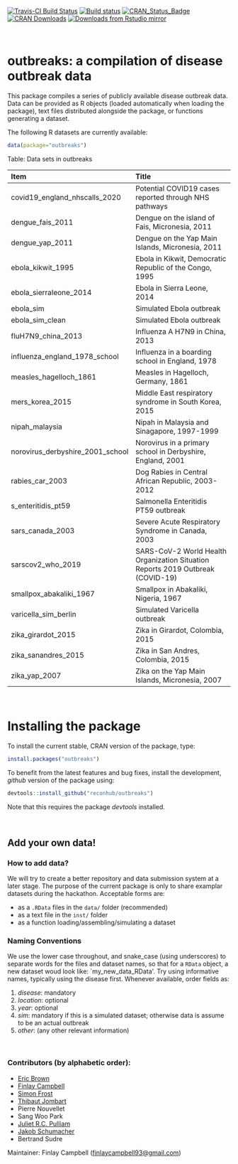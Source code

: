 [![Travis-CI Build Status](https://travis-ci.org/reconhub/outbreaks.svg?branch=master)](https://travis-ci.org/reconhub/outbreaks)
[![Build status](https://ci.appveyor.com/api/projects/status/62gcky08onmr69x8/branch/master?svg=true)](https://ci.appveyor.com/project/thibautjombart/outbreaks/branch/master)
[![CRAN_Status_Badge](https://www.r-pkg.org/badges/version/outbreaks)](https://cran.r-project.org/package=outbreaks)
[![CRAN Downloads](https://cranlogs.r-pkg.org/badges/outbreaks)](https://cran.r-project.org/package=outbreaks)
[![Downloads from Rstudio mirror](https://cranlogs.r-pkg.org/badges/grand-total/outbreaks)](https://www.r-pkg.org/pkg/outbreaks)

<br>

# outbreaks: a compilation of disease outbreak data

This package compiles a series of publicly available disease outbreak data.
Data can be provided as R objects (loaded automatically when loading the package), text files distributed alongside the package, or functions generating a dataset.

The following R datasets are currently available:



```r
data(package="outbreaks")
```



Table: Data sets in outbreaks

|Item                             |Title                                                                           |
|:--------------------------------|:-------------------------------------------------------------------------------|
|covid19_england_nhscalls_2020    |Potential COVID19 cases reported through NHS pathways                           |
|dengue_fais_2011                 |Dengue on the island of Fais, Micronesia, 2011                                  |
|dengue_yap_2011                  |Dengue on the Yap Main Islands, Micronesia, 2011                                |
|ebola_kikwit_1995                |Ebola in Kikwit, Democratic Republic of the Congo, 1995                         |
|ebola_sierraleone_2014           |Ebola in Sierra Leone, 2014                                                     |
|ebola_sim                        |Simulated Ebola outbreak                                                        |
|ebola_sim_clean                  |Simulated Ebola outbreak                                                        |
|fluH7N9_china_2013               |Influenza A H7N9 in China, 2013                                                 |
|influenza_england_1978_school    |Influenza in a boarding school in England, 1978                                 |
|measles_hagelloch_1861           |Measles in Hagelloch, Germany, 1861                                             |
|mers_korea_2015                  |Middle East respiratory syndrome in South Korea, 2015                           |
|nipah_malaysia                   |Nipah in Malaysia and Sinagapore, 1997-1999                                     |
|norovirus_derbyshire_2001_school |Norovirus in a primary school in Derbyshire, England, 2001                      |
|rabies_car_2003                  |Dog Rabies in Central African Republic, 2003-2012                               |
|s_enteritidis_pt59               |Salmonella Enteritidis PT59 outbreak                                            |
|sars_canada_2003                 |Severe Acute Respiratory Syndrome in Canada, 2003                               |
|sarscov2_who_2019                |SARS-CoV-2 World Health Organization Situation Reports 2019 Outbreak (COVID-19) |
|smallpox_abakaliki_1967          |Smallpox in Abakaliki, Nigeria, 1967                                            |
|varicella_sim_berlin             |Simulated Varicella outbreak                                                    |
|zika_girardot_2015               |Zika in Girardot, Colombia, 2015                                                |
|zika_sanandres_2015              |Zika in San Andres, Colombia, 2015                                              |
|zika_yap_2007                    |Zika on the Yap Main Islands, Micronesia, 2007                                  |


<br>

# Installing the package

To install the current stable, CRAN version of the package, type:

```r
install.packages("outbreaks")
```

To benefit from the latest features and bug fixes, install the development, *github* version of the package using:

```r
devtools::install_github("reconhub/outbreaks")
```

Note that this requires the package *devtools* installed.



<br>

## Add your own data!

### How to add data?
We will try to create a better repository and data submission system at a later stage.
The purpose of the current package is only to share examplar datasets during the hackathon.
Acceptable forms are:
- as a `.RData` files in the `data/` folder (recommended)
- as a text file in the `inst/` folder
- as a function loading/assembling/simulating a dataset

### Naming Conventions
We use the lower case throughout, and snake_case (using underscores) to separate words for the files and dataset names, so that for a `RData` object, a new dataset woud look like: `my_new_data_RData'. Try using informative names, typically using the disease first. Whenever available, order fields as:
   1. *disease*: mandatory
   2. *location*: optional
   3. *year*: optional
   4. *sim*: mandatory if this is a simulated dataset; otherwise data is assume to be an actual outbreak
   5. *other*: (any other relevant information)


<br>

### Contributors (by alphabetic order):
- [Eric Brown](https://github.com/eebrown)
- [Finlay Campbell](https://github.com/finlaycampbell)
- [Simon Frost](https://github.com/sdwfrost)
- [Thibaut Jombart](https://github.com/thibautjombart)
- Pierre Nouvellet
- Sang Woo Park
- [Juliet R.C. Pulliam](https://github.com/jrcpulliam)
- [Jakob Schumacher](https://github.com/jakobschumacher)
- Bertrand Sudre

Maintainer: Finlay Campbell (finlaycampbell93@gmail.com)
